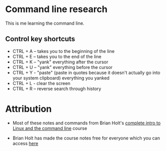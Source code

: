# Command line research

This is me learning the command line.

## Control key shortcuts

- CTRL + A – takes you to the beginning of the line
- CTRL + E – takes you to the end of the line
- CTRL + K – "yank" everything after the cursor
- CTRL + U – "yank" everything before the cursor
- CTRL + Y - "paste" (paste in quotes because it doesn't actually go into your system clipboard) everything you yanked
- CTRL + L - clear the screen
- CTRL + R – reverse search through history

# Attribution

- Most of these notes and commands from Brian Holt's [complete intro to Linux and the command line](https://frontendmasters.com/courses/linux-command-line) course

- Brian Holt has made the course notes free for everyone which you can access [here](https://btholt.github.io/complete-intro-to-linux-and-the-cli/)
